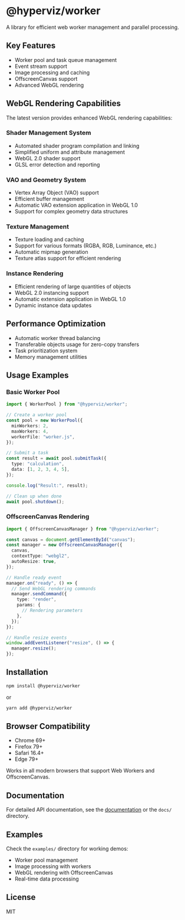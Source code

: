 # @hyperviz/worker

A library for efficient web worker management and parallel processing.

## Key Features

- Worker pool and task queue management
- Event stream support
- Image processing and caching
- OffscreenCanvas support
- Advanced WebGL rendering

## WebGL Rendering Capabilities

The latest version provides enhanced WebGL rendering capabilities:

### Shader Management System

- Automated shader program compilation and linking
- Simplified uniform and attribute management
- WebGL 2.0 shader support
- GLSL error detection and reporting

### VAO and Geometry System

- Vertex Array Object (VAO) support
- Efficient buffer management
- Automatic VAO extension application in WebGL 1.0
- Support for complex geometry data structures

### Texture Management

- Texture loading and caching
- Support for various formats (RGBA, RGB, Luminance, etc.)
- Automatic mipmap generation
- Texture atlas support for efficient rendering

### Instance Rendering

- Efficient rendering of large quantities of objects
- WebGL 2.0 instancing support
- Automatic extension application in WebGL 1.0
- Dynamic instance data updates

## Performance Optimization

- Automatic worker thread balancing
- Transferable objects usage for zero-copy transfers
- Task prioritization system
- Memory management utilities

## Usage Examples

### Basic Worker Pool

```typescript
import { WorkerPool } from "@hyperviz/worker";

// Create a worker pool
const pool = new WorkerPool({
  minWorkers: 2,
  maxWorkers: 4,
  workerFile: "worker.js",
});

// Submit a task
const result = await pool.submitTask({
  type: "calculation",
  data: [1, 2, 3, 4, 5],
});

console.log("Result:", result);

// Clean up when done
await pool.shutdown();
```

### OffscreenCanvas Rendering

```typescript
import { OffscreenCanvasManager } from "@hyperviz/worker";

const canvas = document.getElementById("canvas");
const manager = new OffscreenCanvasManager({
  canvas,
  contextType: "webgl2",
  autoResize: true,
});

// Handle ready event
manager.on("ready", () => {
  // Send WebGL rendering commands
  manager.sendCommand({
    type: "render",
    params: {
      // Rendering parameters
    },
  });
});

// Handle resize events
window.addEventListener("resize", () => {
  manager.resize();
});
```

## Installation

```bash
npm install @hyperviz/worker
```

or

```bash
yarn add @hyperviz/worker
```

## Browser Compatibility

- Chrome 69+
- Firefox 79+
- Safari 16.4+
- Edge 79+

Works in all modern browsers that support Web Workers and OffscreenCanvas.

## Documentation

For detailed API documentation, see the [documentation](https://github.com/hyperviz/worker/docs) or the `docs/` directory.

## Examples

Check the `examples/` directory for working demos:

- Worker pool management
- Image processing with workers
- WebGL rendering with OffscreenCanvas
- Real-time data processing

## License

MIT

